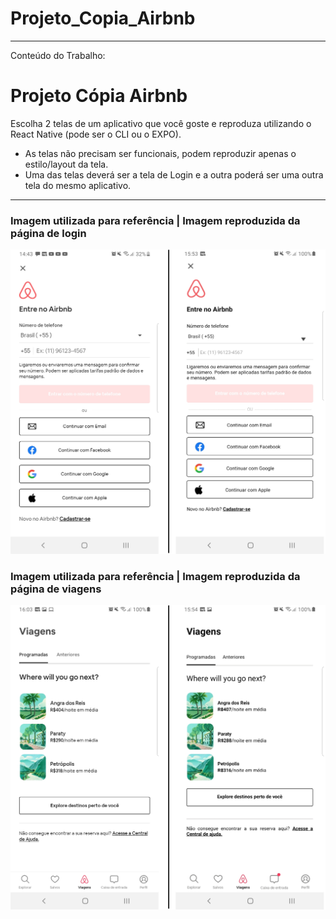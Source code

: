 # Projeto_Copia_Airbnb
---------------------------------------------------------------------------------------------------------

Conteúdo do Trabalho:

# Projeto Cópia Airbnb

Escolha 2 telas de um aplicativo que você goste e reproduza utilizando o React Native (pode ser o CLI ou o EXPO).

- As telas não precisam ser funcionais, podem reproduzir apenas o estilo/layout da tela.
- Uma das telas deverá ser a tela de Login e a outra poderá ser uma outra tela do mesmo aplicativo.

---------------------------------------------------------------------------------------------------------

### Imagem utilizada para referência        |       Imagem reproduzida da página de login

<p> <img src = "https://raw.githubusercontent.com/KarinedoValle/Projeto_Copia_Airbnb/main/Prints/Login.png" alt = "Página de Login"> </p>

### Imagem utilizada para referência        |       Imagem reproduzida da página de viagens

<p> <img src = "https://raw.githubusercontent.com/KarinedoValle/Projeto_Copia_Airbnb/main/Prints/Viagens.png" alt = "Página de Viagens"> </p>


